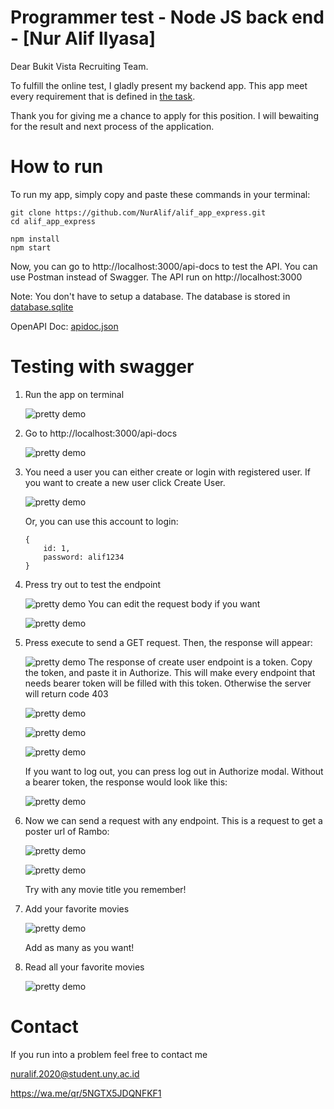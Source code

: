 # Programmer test - Node JS back end - [Nur Alif Ilyasa]

Dear Bukit Vista Recruiting Team.

To fulfill the online test, I gladly present my backend app. This app meet every requirement that is defined in [the task](https://www.dropbox.com/scl/fi/niffy8w0hz38lrcwkqh2v/Programmer-test---Node-JS-back-end---%5BNur-Alif-Ilyasa%5D.paper?dl=0&rlkey=aouus9c899uelehl25i03r6cl).


Thank you for giving me a chance to apply for this position. I will bewaiting for the result and next process of the application. 

# How to run

To run my app, simply copy and paste these commands in your terminal:
```
git clone https://github.com/NurAlif/alif_app_express.git
cd alif_app_express

npm install
npm start

```
Now, you can go to http://localhost:3000/api-docs to test the API.
You can use Postman instead of Swagger. The API run on http://localhost:3000


Note: You don't have to setup a database. The database is stored in [database.sqlite](database.sqlite) 

OpenAPI Doc: [apidoc.json](config/api-doc.json)


# Testing with swagger
1. Run the app on terminal

   ![pretty demo](docs/1.png)
2. Go to http://localhost:3000/api-docs

   ![pretty demo](docs/2.png)
3. You need a user you can either create or login with registered user. If you want to create a new user click Create User. 
   
   ![pretty demo](docs/3.png)
   
    Or, you can use this account to login:
    ```
    {
        id: 1,
        password: alif1234
    } 
    ```
4. Press try out to test the endpoint

   ![pretty demo](docs/4.png)
   You can edit the request body if you want
   
   ![pretty demo](docs/5.png)
5. Press execute to send a GET request. Then, the response will appear:
   
   ![pretty demo](docs/6.png)
   The response of create user endpoint is a token. Copy the token, and paste it in Authorize. This will make every endpoint that needs bearer token will be filled with this token. Otherwise the server will return code 403
   
   ![pretty demo](docs/7.png)
   
   ![pretty demo](docs/8.png)
   
   ![pretty demo](docs/9.png)
   
   If you want to log out, you can press log out in Authorize modal.
   Without a bearer token, the response would look like this:
   
   ![pretty demo](docs/14.png)

6. Now we can send a request with any endpoint.
   This is a request to get a poster url of Rambo:
   
   ![pretty demo](docs/10.png)
   
   ![pretty demo](docs/11.png)
 
   Try with any movie title you remember!

7. Add your favorite movies
   
   ![pretty demo](docs/12.png)
   
   Add as many as you want!
8. Read all your favorite movies

   ![pretty demo](docs/13.png)
  
   


# Contact
If you run into a problem feel free to contact me

nuralif.2020@student.uny.ac.id

https://wa.me/qr/5NGTX5JDQNFKF1






